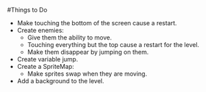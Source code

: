 #Things to Do

* Make touching the bottom of the screen cause a restart.
* Create enemies:
    * Give them the ability to move.
    * Touching everything but the top cause a restart for the level.
    * Make them disappear by jumping on them.
* Create variable jump.
* Create a SpriteMap:
    * Make sprites swap when they are moving.
* Add a background to the level.    
